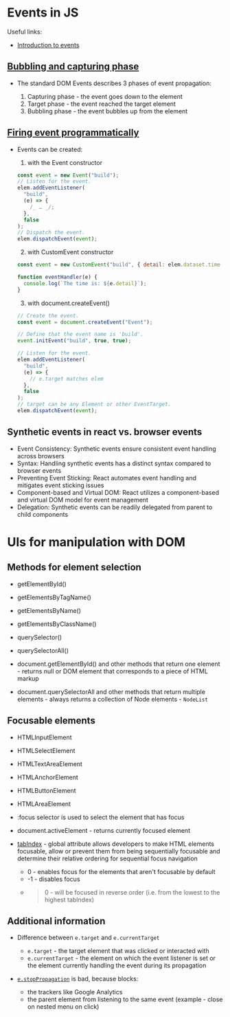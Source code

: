 # Events in JS

Useful links:

- [Introduction to events](https://developer.mozilla.org/en-US/docs/Learn/JavaScript/Building_blocks/Events)

## [Bubbling and capturing phase](https://uk.javascript.info/bubbling-and-capturing)

- The standard DOM Events describes 3 phases of event propagation:

  1. Capturing phase - the event goes down to the element
  2. Target phase - the event reached the target element
  3. Bubbling phase - the event bubbles up from the element

## [Firing event programmatically](https://developer.mozilla.org/en-US/docs/Web/Events/Creating_and_triggering_events)

- Events can be created:

  1. with the Event constructor

  ```js
  const event = new Event("build");
  // Listen for the event.
  elem.addEventListener(
    "build",
    (e) => {
      /_ … _/;
    },
    false
  );
  // Dispatch the event.
  elem.dispatchEvent(event);
  ```

  2. with CustomEvent constructor

  ```js
  const event = new CustomEvent("build", { detail: elem.dataset.time });

  function eventHandler(e) {
    console.log(`The time is: ${e.detail}`);
  }
  ```

  3. with document.createEvent()

  ```js
  // Create the event.
  const event = document.createEvent("Event");

  // Define that the event name is 'build'.
  event.initEvent("build", true, true);

  // Listen for the event.
  elem.addEventListener(
    "build",
    (e) => {
      // e.target matches elem
    },
    false
  );
  // target can be any Element or other EventTarget.
  elem.dispatchEvent(event);
  ```

## Synthetic events in react vs. browser events

- Event Consistency: Synthetic events ensure consistent event handling across browsers
- Syntax: Handling synthetic events has a distinct syntax compared to browser events
- Preventing Event Sticking: React automates event handling and mitigates event sticking issues
- Component-based and Virtual DOM: React utilizes a component-based and virtual DOM model for event management
- Delegation: Synthetic events can be readily delegated from parent to child components

# UIs for manipulation with DOM

## Methods for element selection

- getElementById()
- getElementsByTagName()
- getElementsByName()
- getElementsByClassName()
- querySelector()
- querySelectorAll()

- document.getElementById() and other methods that return one element - returns null or DOM element that corresponds to a piece of HTML markup
- document.querySelectorAll and other methods that return multiple elements - always returns a collection of Node elements - `NodeList`

## Focusable elements

- HTMLInputElement
- HTMLSelectElement
- HTMLTextAreaElement
- HTMLAnchorElement
- HTMLButtonElement
- HTMLAreaElement

- :focus selector is used to select the element that has focus
- document.activeElement - returns currently focused element

- [tabIndex](https://developer.mozilla.org/en-US/docs/Web/HTML/Global_attributes/tabindex) - global attribute allows developers to make HTML elements focusable, allow or prevent them from being sequentially focusable and determine their relative ordering for sequential focus navigation
  - 0 - enables focus for the elements that aren't focusable by default
  - -1 - disables focus
  - >0 - will be focused in reverse order (i.e. from the lowest to the highest tabIndex)

## Additional information

- Difference between `e.target` and `e.currentTarget`

  - `e.target` - the target element that was clicked or interacted with
  - `e.currentTarget` - the element on which the event listener is set or the element currently handling the event during its propagation

- [`e.stopPropagation`](https://developer.mozilla.org/en-US/docs/Web/API/Event/stopPropagation) is bad, because blocks:
  - the trackers like Google Analytics
  - the parent element from listening to the same event (example - close on nested menu on click)
